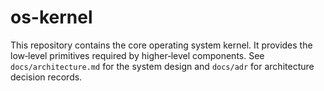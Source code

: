 # os-kernel

This repository contains the core operating system kernel.  It provides
the low‑level primitives required by higher‑level components.  See
`docs/architecture.md` for the system design and `docs/adr` for
architecture decision records.
